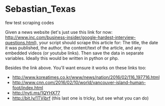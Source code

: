# Sebastian_Texas
few test scraping codes

Given a news website (let's just use this link for now: http://www.inc.com/business-insider/google-hardest-interview-questions.html),
 your script should scrape this article for: 
 The title, the date it was published, the author, the content/text of the article, and any embedded videos (or youtube links). 
 Then save the data in separate variables. Ideally this would be written in python or php.

Besides the link above. You'll want ensure it works on these links too:
- http://www.koreatimes.co.kr/www/news/nation/2016/02/116_197716.html
- http://www.cnn.com/2016/02/10/world/vancouver-island-human-foot/index.html
- http://nyti.ms/1QYHX77
- http://bit.ly/1TVjbrf (this last one is tricky, but see what you can do)

